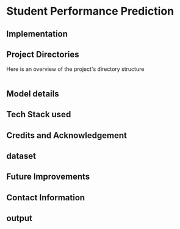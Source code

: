 # Student Performance Prediction
## Implementation
## Project Directories
Here is an overview of the project's directory structure
```
```
## Model details
## Tech Stack used
## Credits and Acknowledgement
## dataset
## Future Improvements
## Contact Information
## output
